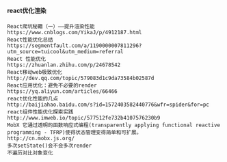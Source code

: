 #### react优化渲染
    React爬坑秘籍（一）——提升渲染性能
    https://www.cnblogs.com/YikaJ/p/4912187.html
    React性能优化总结
    https://segmentfault.com/a/1190000007811296?utm_source=tuicool&utm_medium=referral
    React 性能优化
    https://zhuanlan.zhihu.com/p/24678542
    React移动web极致优化
    http://dev.qq.com/topic/579083d1c9da73584b02587d
    React应用优化：避免不必要的render
    https://yq.aliyun.com/articles/66466
    react优化性能的几点
    http://baijiahao.baidu.com/s?id=1572403582440776&wfr=spider&for=pc
    react组件性能优化探索实践
    http://www.imweb.io/topic/577512fe732b4107576230b9
    MobX 它通过透明的函数响应式编程(transparently applying functional reactive programming - TFRP)使得状态管理变得简单和可扩展。
    http://cn.mobx.js.org/
    多次setState()会不会多次render
    不遍历对比对象变化
